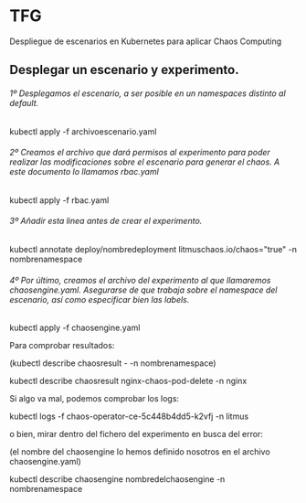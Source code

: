 # TFG
Despliegue de escenarios en Kubernetes para aplicar Chaos Computing

## Desplegar un escenario y experimento.

###### 1º Desplegamos el escenario, a ser posible en un namespaces distinto al default.

kubectl apply -f archivoescenario.yaml

###### 2º Creamos el archivo que dará permisos al experimento para poder realizar las modificaciones sobre el escenario para generar el chaos. A este documento lo llamamos rbac.yaml

kubectl apply -f rbac.yaml

###### 3º Añadir esta linea antes de crear el experimento.

kubectl annotate deploy/nombredeployment litmuschaos.io/chaos="true" -n nombrenamespace

###### 4º Por último, creamos el archivo del experimento al que llamaremos chaosengine.yaml. Asegurarse de que trabaja sobre el namespace del escenario, así como especificar bien las labels.

kubectl apply -f chaosengine.yaml

Para comprobar resultados:

(kubectl describe chaosresult <chaos-engine-name>-<chaos-experiment-name> -n nombrenamespace)

kubectl describe chaosresult nginx-chaos-pod-delete -n nginx

Si algo va mal, podemos comprobar los logs:

kubectl logs -f chaos-operator-ce-5c448b4dd5-k2vfj -n litmus

o bien, mirar dentro del fichero del experimento en busca del error:

(el nombre del chaosengine lo hemos definido nosotros en el archivo chaosengine.yaml)

kubectl describe chaosengine nombredelchaosengine -n nombrenamespace

